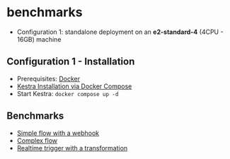 # benchmarks

- Configuration 1: standalone deployment on an **e2-standard-4** (4CPU - 16GB) machine

## Configuration 1 - Installation
- Prerequisites: [Docker](https://docs.docker.com/engine/install/debian/#install-using-the-repository)
- [Kestra Installation via Docker Compose](https://kestra.io/docs/installation/docker-compose)
- Start Kestra: `docker compose up -d`

## Benchmarks
* [Simple flow with a webhook](01%20-%20Simple%20flow%20with%20a%20webhook)
* [Complex flow](02%20-%20Complex%20flow)
* [Realtime trigger with a transformation](03%20-%20Realtime%20trigger%20with%20a%20transformation)